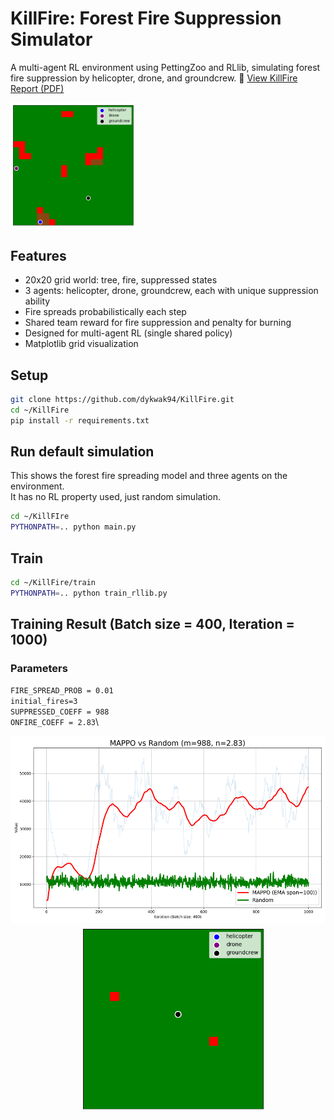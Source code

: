 # KillFire: Forest Fire Suppression Simulator

A multi-agent RL environment using PettingZoo and RLlib, simulating forest fire suppression by helicopter, drone, and groundcrew.
📄 [View KillFire Report (PDF)](docs/KillFire_Report.pdf)

<img src="image_dump/KillFire_screenshot.png" alt="KillFire Screenshot" width="200"/>

## Features

- 20x20 grid world: tree, fire, suppressed states
- 3 agents: helicopter, drone, groundcrew, each with unique suppression ability
- Fire spreads probabilistically each step
- Shared team reward for fire suppression and penalty for burning
- Designed for multi-agent RL (single shared policy)
- Matplotlib grid visualization

## Setup

```bash
git clone https://github.com/dykwak94/KillFire.git
cd ~/KillFire
pip install -r requirements.txt
```
## Run default simulation
This shows the forest fire spreading model and three agents on the environment.\
It has no RL property used, just random simulation.
```bash
cd ~/KillFIre
PYTHONPATH=.. python main.py
```
## Train 
```bash
cd ~/KillFire/train
PYTHONPATH=.. python train_rllib.py
```
## Training Result (Batch size = 400, Iteration = 1000)
### Parameters
`FIRE_SPREAD_PROB = 0.01`\
`initial_fires=3`\
`SUPPRESSED_COEFF = 988 `\
`ONFIRE_COEFF = 2.83`\


<p align="center">
  <img src="Compare%20with%20Random_results/MAPPO%20vs%20Random%20%28m%3D988%2C%20n%3D2.83%29.png" alt="Comparison" height="300"/>
  &nbsp;&nbsp;&nbsp;
  <img src="image_dump/KillFire%20Demo.gif" alt="KillFire Demo" height="300"/>
</p>

